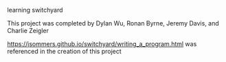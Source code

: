 learning switchyard

This project was completed by Dylan Wu, Ronan Byrne, Jeremy Davis, and Charlie Zeigler

https://jsommers.github.io/switchyard/writing_a_program.html was referenced in the creation of this project

